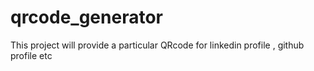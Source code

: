 # qrcode_generator
This project will provide a particular QRcode for linkedin profile , github profile etc
